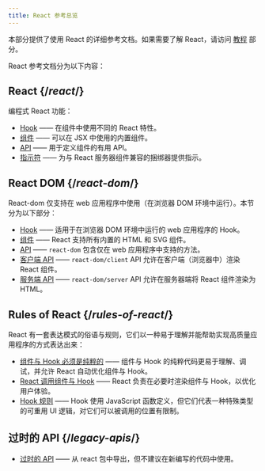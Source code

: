 ```yaml
---
title: React 参考总览
---
```


<Intro>

本部分提供了使用 React 的详细参考文档。如果需要了解 React，请访问 [教程](/learn) 部分。

</Intro>

React 参考文档分为以下内容：

## React {/*react*/}

编程式 React 功能：

* [Hook](/reference/react/hooks) —— 在组件中使用不同的 React 特性。
* [组件](/reference/react/components) —— 可以在 JSX 中使用的内置组件。
* [API](/reference/react/apis) —— 用于定义组件的有用 API。
* [指示符](/reference/rsc/directives) —— 为与 React 服务器组件兼容的捆绑器提供指示。

## React DOM {/*react-dom*/}

React-dom 仅支持在 web 应用程序中使用（在浏览器 DOM 环境中运行）。本节分为以下部分：

* [Hook](/reference/react-dom/hooks) —— 适用于在浏览器 DOM 环境中运行的 web 应用程序的 Hook。
* [组件](/reference/react-dom/components) —— React 支持所有内置的 HTML 和 SVG 组件。
* [API](/reference/react-dom) —— `react-dom` 包含仅在 web 应用程序中支持的方法。
* [客户端 API](/reference/react-dom/client) —— `react-dom/client` API 允许在客户端（浏览器中）渲染 React 组件。
* [服务端 API](/reference/react-dom/server) —— `react-dom/server` API 允许在服务器端将 React 组件渲染为 HTML。


## Rules of React {/*rules-of-react*/}

React 有一套表达模式的俗语与规则，它们以一种易于理解并能帮助实现高质量应用程序的方式表达出来：

* [组件与 Hook 必须是纯粹的](/reference/rules/components-and-hooks-must-be-pure) —— 组件与 Hook 的纯粹代码更易于理解、调试，并允许 React 自动优化组件与 Hook。
* [React 调用组件与 Hook](/reference/rules/react-calls-components-and-hooks) —— React 负责在必要时渲染组件与 Hook，以优化用户体验。
* [Hook 规则](/reference/rules/rules-of-hooks) —— Hook 使用 JavaScript 函数定义，但它们代表一种特殊类型的可重用 UI 逻辑，对它们可以被调用的位置有限制。

## 过时的 API {/*legacy-apis*/}

* [过时的 API](/reference/react/legacy) —— 从 react 包中导出，但不建议在新编写的代码中使用。
